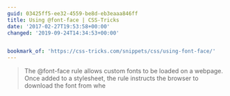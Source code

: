 ```yaml
---
guid: 03425ff5-ee32-4559-be8d-eb3eaaa846ff
title: Using @font-face | CSS-Tricks
date: '2017-02-27T19:53:58+00:00'
changed: '2019-09-24T14:34:53+00:00'


bookmark_of: 'https://css-tricks.com/snippets/css/using-font-face/'
---
```



<blockquote>The @font-face rule allows custom fonts to be loaded on a webpage. Once added to a stylesheet, the rule instructs the browser to download the font from whe</blockquote>
